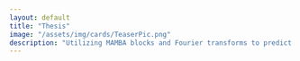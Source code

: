 ```yaml
---
layout: default
title: "Thesis"
image: "/assets/img/cards/TeaserPic.png"
description: "Utilizing MAMBA blocks and Fourier transforms to predict smoke opacity."
---
```


